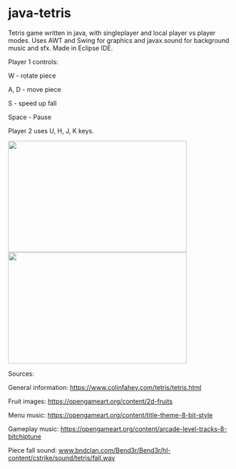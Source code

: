 # java-tetris
Tetris game written in java, with singleplayer and local player vs player modes. Uses AWT and Swing for graphics and javax.sound for background music and sfx. Made in Eclipse IDE.

Player 1 controls:

W - rotate piece

A, D - move piece

S - speed up fall

Space - Pause

Player 2 uses U, H, J, K keys.

<img src="https://user-images.githubusercontent.com/61520345/218164234-c5be66d2-9dbd-40b1-870a-ad18c6821eea.png" width="400" height="250" />

<img src="https://user-images.githubusercontent.com/61520345/218164595-1fcf0014-81b4-4332-a5f5-b3c01930262b.png" width="400" height="250" />

Sources:

General information: https://www.colinfahey.com/tetris/tetris.html

Fruit images: https://opengameart.org/content/2d-fruits

Menu music: https://opengameart.org/content/title-theme-8-bit-style

Gameplay music: https://opengameart.org/content/arcade-level-tracks-8-bitchiptune

Piece fall sound: www.bndclan.com/Bend3r/Bend3r/hl-content/cstrike/sound/tetris/fall.wav
